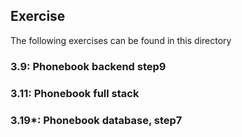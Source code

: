 ## Exercise

The following exercises can be found in this directory

### 3.9: Phonebook backend step9

### 3.11: Phonebook full stack

### 3.19*: Phonebook database, step7